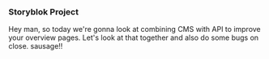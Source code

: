 ### Storyblok Project

<!-- Task for 9. July -->

Hey man, so today we're gonna look at combining CMS with API to improve your overview pages. Let's look at that together and also do some bugs on close.
sausage!!
